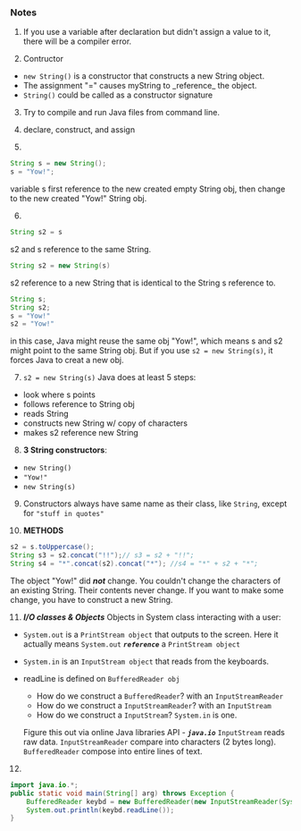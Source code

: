 ### Notes

1. If you use a variable after declaration but didn't assign a value to it, there will be a compiler error. 

2. Contructor
* `new String()` is a constructor that constructs a new String object. 
* The assignment "=" causes myString to \_reference_  the object. 
* `String()` could be called as a constructor signature

3. Try to compile and run Java files from command line.

4. declare, construct, and assign

5. 
```java
String s = new String();
s = "Yow!";
```
variable s first reference to the new created empty String obj, then change to the new created "Yow!" String obj. 

6. 
```java
String s2 = s
```
s2 and s reference to the same String. 
```java
String s2 = new String(s)
```
s2 reference to a new String that is identical to the String s reference to.
   ```java
   String s;
   String s2;
   s = "Yow!"
   s2 = "Yow!"
   ```
in this case, Java might reuse the same obj "Yow!", which means s and s2 might point to the same String obj. But if you use `s2 = new String(s)`, it forces Java to creat a new obj. 

7. `s2 = new String(s)` Java does at least 5 steps:
- look where s points 
- follows reference to String obj
- reads String
- constructs new String w/ copy of characters
- makes s2 reference new String

8. __3 String constructors__:
- `new String()`
- `"Yow!"`
- `new String(s)`

9. Constructors always have same name as their class, like `String`, except for `"stuff in quotes"`

10. __METHODS__

   ```java
   s2 = s.toUppercase();
   String s3 = s2.concat("!!");// s3 = s2 + "!!";
   String s4 = "*".concat(s2).concat("*"); //s4 = "*" + s2 + "*";
   ```
The object "Yow!" did ___not___ change. You couldn't change the characters of an existing String. Their contents never change. If you want to make some change, you have to construct a new String. 

11. ***I/O classes & Objects***
Objects in System class interacting with a user:
- `System.out` is a `PrintStream object` that outputs to the screen. 
Here it actually means `System.out` ***`reference`*** a `PrintStream object`
- `System.in` is an `InputStream object` that reads from the keyboards. 
- readLine is defined on `BufferedReader obj`
   -  How do we construct a `BufferedReader`? with an `InputStreamReader`
   -  How do we construct a `InputStreamReader`? with an `InputStream`
   -  How do we construct a `InputStream`? `System.in` is one.

   Figure this out via online Java libraries API - ***`java.io`***
   `InputStream` reads raw data.
   `InputStreamReader` compare into characters (2 bytes long).
   `BufferedReader` compose into entire lines of text. 

12. 

```java
import java.io.*;
public static void main(String[] arg) throws Exception {
    BufferedReader keybd = new BufferedReader(new InputStreamReader(System.in));
    System.out.println(keybd.readLine());
}
```
